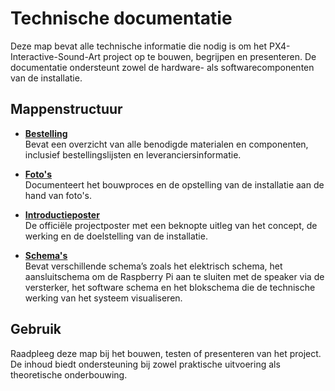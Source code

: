 # Technische documentatie

Deze map bevat alle technische informatie die nodig is om het PX4-Interactive-Sound-Art project op te bouwen, begrijpen en presenteren. De documentatie ondersteunt zowel de hardware- als softwarecomponenten van de installatie.

## Mappenstructuur

- **[Bestelling](./Bestelling/)**  
  Bevat een overzicht van alle benodigde materialen en componenten, inclusief bestellingslijsten en leveranciersinformatie.

- **[Foto's](./Foto's/)**  
  Documenteert het bouwproces en de opstelling van de installatie aan de hand van foto's.

- **[Introductieposter](./Introductieposter/)**  
  De officiële projectposter met een beknopte uitleg van het concept, de werking en de doelstelling van de installatie.

- **[Schema's](./Schema's/)**  
  Bevat verschillende schema’s zoals het elektrisch schema, het aansluitschema om de Raspberry Pi aan te sluiten met de speaker via de versterker, het software schema en het blokschema die de technische werking van het systeem visualiseren.

## Gebruik

Raadpleeg deze map bij het bouwen, testen of presenteren van het project. De inhoud biedt ondersteuning bij zowel praktische uitvoering als theoretische onderbouwing.
